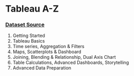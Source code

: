 # Tableau A-Z

### [Dataset Source](https://www.artofvisualization.com/pages/tableau)
1. Getting Started
2. Tableau Basics
3. Time series, Aggregation & Filters
4. Maps, Scatterplots & Dashboard
5. Joining, Blending & Relationship, Dual Axis Chart
6. Table Calculations, Advanced Dashboards, Storytelling
7. Advanced Data Preparation
